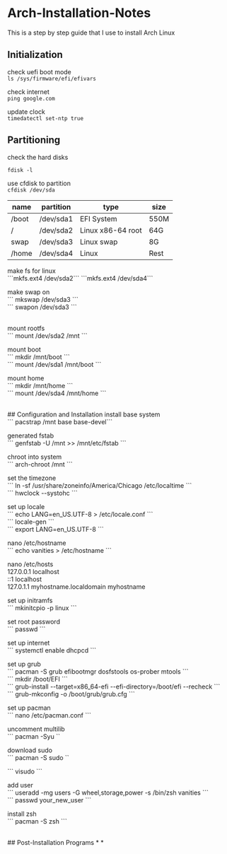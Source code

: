 # Arch-Installation-Notes
This is a step by step guide that I use to install Arch Linux

## Initialization
check uefi boot mode<br>
``` ls /sys/firmware/efi/efivars ```<p>
check internet<br>
``` ping google.com ```<p>
update clock<br>
``` timedatectl set-ntp true ```<p>

## Partitioning
check the hard disks

``` fdisk -l ```


use cfdisk to partition<br>
``` cfdisk /dev/sda ```<p>

| name  | partition |  type               |   size  |
|-------|-----------|---------------------|---------|
| /boot | /dev/sda1 |  EFI System         |  550M   |
| /     | /dev/sda2 |  Linux x86-64 root  |   64G   |
| swap  | /dev/sda3 |  Linux swap         |  8G     |
| /home | /dev/sda4 |  Linux              |   Rest  |

<p>
make fs for linux<br>
```mkfs.ext4 /dev/sda2```
```mkfs.ext4 /dev/sda4```
<p>
make swap on<br>
``` mkswap /dev/sda3 ```<br>
``` swapon /dev/sda3 ```<p>
<br>
mount rootfs<br>
``` mount /dev/sda2 /mnt ```<p>
mount boot<br>
``` mkdir /mnt/boot ```<br>
``` mount /dev/sda1 /mnt/boot ```<p>
mount home<br>
``` mkdir /mnt/home ```<br>
``` mount /dev/sda4 /mnt/home ```<p>
<br>
## Configuration and Installation
install base system<br>
``` pacstrap /mnt base base-devel```<p>
generated fstab<br>
``` genfstab -U /mnt >> /mnt/etc/fstab ```<p>
chroot into system<br>
``` arch-chroot /mnt ```<p>
set the timezone<br>
``` ln -sf /usr/share/zoneinfo/America/Chicago /etc/localtime ```<br>
``` hwclock --systohc ```<p>
set up locale<br>
``` echo LANG=en_US.UTF-8 > /etc/locale.conf ```<br>
``` locale-gen ```<br>
``` export LANG=en_US.UTF-8 ```<p>
nano /etc/hostname<br>
``` echo vanities > /etc/hostname ```<p>
nano /etc/hosts<br>
    127.0.0.1	localhost<br>
    ::1		localhost<br>
    127.0.1.1	myhostname.localdomain	myhostname<p>
set up initramfs<br>
``` mkinitcpio -p linux ```<p>
set root password<br>
``` passwd ```<p>
set up internet<br>
``` systemctl enable dhcpcd  ```<p>
set up grub<br>
``` pacman -S grub efibootmgr dosfstools os-prober mtools ```<br>
``` mkdir /boot/EFI ```<br>
``` grub-install --target=x86_64-efi --efi-directory=/boot/efi --recheck ```<br>
``` grub-mkconfig -o /boot/grub/grub.cfg ```<p>
set up pacman<br>
``` nano /etc/pacman.conf ```<p>
uncomment multilib<br>
``` pacman -Syu ``<p>
download sudo<br>
``` pacman -S sudo ``<p>
``` visudo ```<p>
add user<br>
``` useradd -mg users -G wheel,storage,power -s /bin/zsh vanities ```<br>
``` passwd your_new_user ```<p>
install zsh<br>
``` pacman -S zsh ```<p>
<br>
## Post-Installation Programs
*
*

